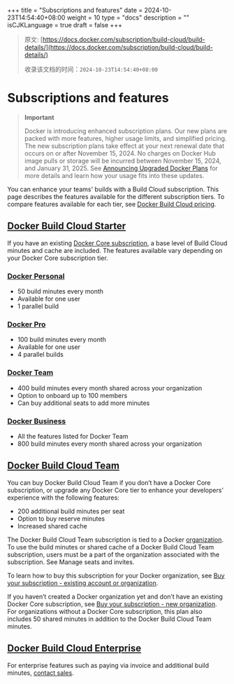+++
title = "Subscriptions and features"
date = 2024-10-23T14:54:40+08:00
weight = 10
type = "docs"
description = ""
isCJKLanguage = true
draft = false
+++

> 原文: [https://docs.docker.com/subscription/build-cloud/build-details/](https://docs.docker.com/subscription/build-cloud/build-details/)
>
> 收录该文档的时间：`2024-10-23T14:54:40+08:00`

# Subscriptions and features

> **Important**
>
> 
>
> Docker is introducing enhanced subscription plans. Our new plans are packed with more features, higher usage limits, and simplified pricing. The new subscription plans take effect at your next renewal date that occurs on or after November 15, 2024. No charges on Docker Hub image pulls or storage will be incurred between November 15, 2024, and January 31, 2025. See [Announcing Upgraded Docker Plans](https://www.docker.com/blog/november-2024-updated-plans-announcement/) for more details and learn how your usage fits into these updates.

You can enhance your teams' builds with a Build Cloud subscription. This page describes the features available for the different subscription tiers. To compare features available for each tier, see [Docker Build Cloud pricing](https://www.docker.com/products/build-cloud/#pricing).

## [Docker Build Cloud Starter](https://docs.docker.com/subscription/build-cloud/build-details/#docker-build-cloud-starter)

If you have an existing [Docker Core subscription](https://docs.docker.com/subscription/core-subscription/details/), a base level of Build Cloud minutes and cache are included. The features available vary depending on your Docker Core subscription tier.

### [Docker Personal](https://docs.docker.com/subscription/build-cloud/build-details/#docker-personal)

- 50 build minutes every month
- Available for one user
- 1 parallel build

### [Docker Pro](https://docs.docker.com/subscription/build-cloud/build-details/#docker-pro)

- 100 build minutes every month
- Available for one user
- 4 parallel builds

### [Docker Team](https://docs.docker.com/subscription/build-cloud/build-details/#docker-team)

- 400 build minutes every month shared across your organization
- Option to onboard up to 100 members
- Can buy additional seats to add more minutes

### [Docker Business](https://docs.docker.com/subscription/build-cloud/build-details/#docker-business)

- All the features listed for Docker Team
- 800 build minutes every month shared across your organization

## [Docker Build Cloud Team](https://docs.docker.com/subscription/build-cloud/build-details/#docker-build-cloud-team)

You can buy Docker Build Cloud Team if you don’t have a Docker Core subscription, or upgrade any Docker Core tier to enhance your developers' experience with the following features:

- 200 additional build minutes per seat
- Option to buy reserve minutes
- Increased shared cache

The Docker Build Cloud Team subscription is tied to a Docker [organization](https://docs.docker.com/admin/organization/). To use the build minutes or shared cache of a Docker Build Cloud Team subscription, users must be a part of the organization associated with the subscription. See Manage seats and invites.

To learn how to buy this subscription for your Docker organization, see [Buy your subscription - existing account or organization](https://docs.docker.com/billing/build-billing#existing-account-or-organization).

If you haven’t created a Docker organization yet and don’t have an existing Docker Core subscription, see [Buy your subscription - new organization](https://docs.docker.com/billing/build-billing#new-organization). For organizations without a Docker Core subscription, this plan also includes 50 shared minutes in addition to the Docker Build Cloud Team minutes.

## [Docker Build Cloud Enterprise](https://docs.docker.com/subscription/build-cloud/build-details/#docker-build-cloud-enterprise)

For enterprise features such as paying via invoice and additional build minutes, [contact sales](https://www.docker.com/products/build-cloud/#contact_sales).
